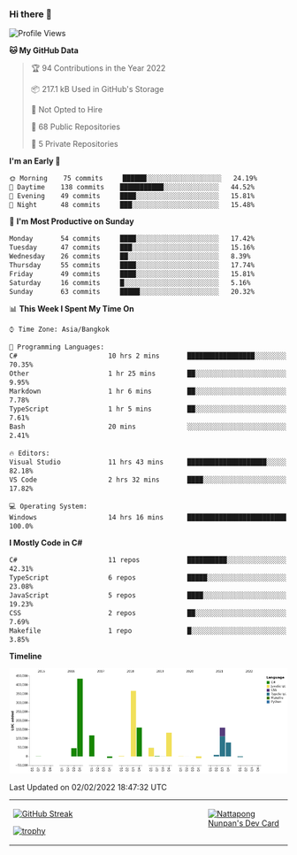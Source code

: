 ### Hi there 👋

<!--START_SECTION:waka-->
![Profile Views](http://img.shields.io/badge/Profile%20Views-0-blue)

**🐱 My GitHub Data** 

> 🏆 94 Contributions in the Year 2022
 > 
> 📦 217.1 kB Used in GitHub's Storage 
 > 
> 🚫 Not Opted to Hire
 > 
> 📜 68 Public Repositories 
 > 
> 🔑 5 Private Repositories  
 > 
**I'm an Early 🐤** 

```text
🌞 Morning    75 commits     ██████░░░░░░░░░░░░░░░░░░░   24.19% 
🌆 Daytime    138 commits    ███████████░░░░░░░░░░░░░░   44.52% 
🌃 Evening    49 commits     ████░░░░░░░░░░░░░░░░░░░░░   15.81% 
🌙 Night      48 commits     ███░░░░░░░░░░░░░░░░░░░░░░   15.48%

```
📅 **I'm Most Productive on Sunday** 

```text
Monday       54 commits     ████░░░░░░░░░░░░░░░░░░░░░   17.42% 
Tuesday      47 commits     ███░░░░░░░░░░░░░░░░░░░░░░   15.16% 
Wednesday    26 commits     ██░░░░░░░░░░░░░░░░░░░░░░░   8.39% 
Thursday     55 commits     ████░░░░░░░░░░░░░░░░░░░░░   17.74% 
Friday       49 commits     ████░░░░░░░░░░░░░░░░░░░░░   15.81% 
Saturday     16 commits     █░░░░░░░░░░░░░░░░░░░░░░░░   5.16% 
Sunday       63 commits     █████░░░░░░░░░░░░░░░░░░░░   20.32%

```


📊 **This Week I Spent My Time On** 

```text
⌚︎ Time Zone: Asia/Bangkok

💬 Programming Languages: 
C#                       10 hrs 2 mins       █████████████████░░░░░░░░   70.35% 
Other                    1 hr 25 mins        ██░░░░░░░░░░░░░░░░░░░░░░░   9.95% 
Markdown                 1 hr 6 mins         ██░░░░░░░░░░░░░░░░░░░░░░░   7.78% 
TypeScript               1 hr 5 mins         ██░░░░░░░░░░░░░░░░░░░░░░░   7.61% 
Bash                     20 mins             ░░░░░░░░░░░░░░░░░░░░░░░░░   2.41%

🔥 Editors: 
Visual Studio            11 hrs 43 mins      ████████████████████░░░░░   82.18% 
VS Code                  2 hrs 32 mins       ████░░░░░░░░░░░░░░░░░░░░░   17.82%

💻 Operating System: 
Windows                  14 hrs 16 mins      █████████████████████████   100.0%

```

**I Mostly Code in C#** 

```text
C#                       11 repos            ██████████░░░░░░░░░░░░░░░   42.31% 
TypeScript               6 repos             █████░░░░░░░░░░░░░░░░░░░░   23.08% 
JavaScript               5 repos             ████░░░░░░░░░░░░░░░░░░░░░   19.23% 
CSS                      2 repos             ██░░░░░░░░░░░░░░░░░░░░░░░   7.69% 
Makefile                 1 repo              █░░░░░░░░░░░░░░░░░░░░░░░░   3.85%

```


**Timeline**

![Chart not found](https://raw.githubusercontent.com/aixasz/aixasz/main/charts/bar_graph.png) 


 Last Updated on 02/02/2022 18:47:32 UTC
<!--END_SECTION:waka-->

<table>
<tr>
<td width="70%" valign="top">
 
 [![GitHub Streak](http://github-readme-streak-stats.herokuapp.com?user=aixasz&theme=github-dark&hide_border=true&date_format=%5BY%20%5DM%20j)](https://git.io/streak-stats)

 [![trophy](https://github-profile-trophy.vercel.app/?username=aixasz&theme=onedark)](https://github.com/ryo-ma/github-profile-trophy)
 </td>
<td width="30%" valign="top">
 
<a href="https://app.daily.dev/aixasz"><img src="https://api.daily.dev/devcards/403207936e6547c9a85ea449e9f3abe8.png?r=re8" alt="Nattapong Nunpan's Dev Card"/></a>

 </td>
</tr>
</table>
 
